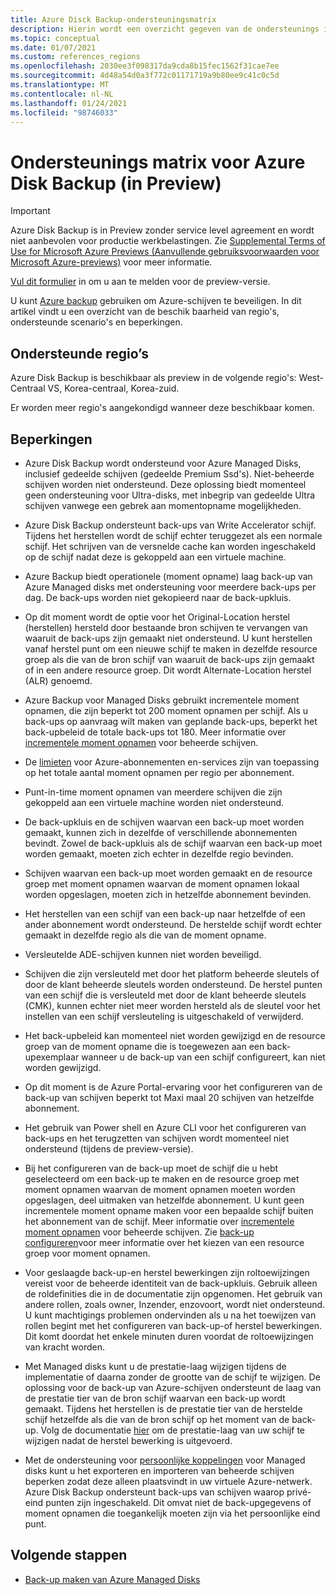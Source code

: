 ```yaml
---
title: Azure Disck Backup-ondersteuningsmatrix
description: Hierin wordt een overzicht gegeven van de ondersteunings instellingen en beperkingen voor Azure-schijf back-ups.
ms.topic: conceptual
ms.date: 01/07/2021
ms.custom: references_regions
ms.openlocfilehash: 2030ee3f098317da9cda8b15fec1562f31cae7ee
ms.sourcegitcommit: 4d48a54d0a3f772c01171719a9b80ee9c41c0c5d
ms.translationtype: MT
ms.contentlocale: nl-NL
ms.lasthandoff: 01/24/2021
ms.locfileid: "98746033"
---
```

# <a name="azure-disk-backup-support-matrix-in-preview"></a>Ondersteunings matrix voor Azure Disk Backup (in Preview)

>[!IMPORTANT]
>Azure Disk Backup is in Preview zonder service level agreement en wordt niet aanbevolen voor productie werkbelastingen. Zie [Supplemental Terms of Use for Microsoft Azure Previews (Aanvullende gebruiksvoorwaarden voor Microsoft Azure-previews)](https://azure.microsoft.com/support/legal/preview-supplemental-terms/) voor meer informatie.
>
>[Vul dit formulier](https://forms.office.com/Pages/ResponsePage.aspx?id=v4j5cvGGr0GRqy180BHbR1vE8L51DIpDmziRt_893LVUNFlEWFJBN09PTDhEMjVHS05UWFkxUlUzUS4u) in om u aan te melden voor de preview-versie.

U kunt [Azure backup](./backup-overview.md) gebruiken om Azure-schijven te beveiligen. In dit artikel vindt u een overzicht van de beschik baarheid van regio's, ondersteunde scenario's en beperkingen.

## <a name="supported-regions"></a>Ondersteunde regio’s

Azure Disk Backup is beschikbaar als preview in de volgende regio's: West-Centraal VS, Korea-centraal, Korea-zuid. 

Er worden meer regio's aangekondigd wanneer deze beschikbaar komen.

## <a name="limitations"></a>Beperkingen

- Azure Disk Backup wordt ondersteund voor Azure Managed Disks, inclusief gedeelde schijven (gedeelde Premium Ssd's). Niet-beheerde schijven worden niet ondersteund. Deze oplossing biedt momenteel geen ondersteuning voor Ultra-disks, met inbegrip van gedeelde Ultra schijven vanwege een gebrek aan momentopname mogelijkheden.

- Azure Disk Backup ondersteunt back-ups van Write Accelerator schijf. Tijdens het herstellen wordt de schijf echter teruggezet als een normale schijf. Het schrijven van de versnelde cache kan worden ingeschakeld op de schijf nadat deze is gekoppeld aan een virtuele machine.

- Azure Backup biedt operationele (moment opname) laag back-up van Azure Managed disks met ondersteuning voor meerdere back-ups per dag. De back-ups worden niet gekopieerd naar de back-upkluis.

- Op dit moment wordt de optie voor het Original-Location herstel (herstellen) hersteld door bestaande bron schijven te vervangen van waaruit de back-ups zijn gemaakt niet ondersteund. U kunt herstellen vanaf herstel punt om een nieuwe schijf te maken in dezelfde resource groep als die van de bron schijf van waaruit de back-ups zijn gemaakt of in een andere resource groep. Dit wordt Alternate-Location herstel (ALR) genoemd.

- Azure Backup voor Managed Disks gebruikt incrementele moment opnamen, die zijn beperkt tot 200 moment opnamen per schijf. Als u back-ups op aanvraag wilt maken van geplande back-ups, beperkt het back-upbeleid de totale back-ups tot 180. Meer informatie over [incrementele moment opnamen](../virtual-machines/disks-incremental-snapshots.md#restrictions) voor beheerde schijven.

- De [limieten](../azure-resource-manager/management/azure-subscription-service-limits.md#virtual-machine-disk-limits) voor Azure-abonnementen en-services zijn van toepassing op het totale aantal moment opnamen per regio per abonnement.

- Punt-in-time moment opnamen van meerdere schijven die zijn gekoppeld aan een virtuele machine worden niet ondersteund.

- De back-upkluis en de schijven waarvan een back-up moet worden gemaakt, kunnen zich in dezelfde of verschillende abonnementen bevindt. Zowel de back-upkluis als de schijf waarvan een back-up moet worden gemaakt, moeten zich echter in dezelfde regio bevinden.

- Schijven waarvan een back-up moet worden gemaakt en de resource groep met moment opnamen waarvan de moment opnamen lokaal worden opgeslagen, moeten zich in hetzelfde abonnement bevinden.

- Het herstellen van een schijf van een back-up naar hetzelfde of een ander abonnement wordt ondersteund. De herstelde schijf wordt echter gemaakt in dezelfde regio als die van de moment opname.

- Versleutelde ADE-schijven kunnen niet worden beveiligd.

- Schijven die zijn versleuteld met door het platform beheerde sleutels of door de klant beheerde sleutels worden ondersteund. De herstel punten van een schijf die is versleuteld met door de klant beheerde sleutels (CMK), kunnen echter niet meer worden hersteld als de sleutel voor het instellen van een schijf versleuteling is uitgeschakeld of verwijderd.

- Het back-upbeleid kan momenteel niet worden gewijzigd en de resource groep van de moment opname die is toegewezen aan een back-upexemplaar wanneer u de back-up van een schijf configureert, kan niet worden gewijzigd.

- Op dit moment is de Azure Portal-ervaring voor het configureren van de back-up van schijven beperkt tot Maxi maal 20 schijven van hetzelfde abonnement.

- Het gebruik van Power shell en Azure CLI voor het configureren van back-ups en het terugzetten van schijven wordt momenteel niet ondersteund (tijdens de preview-versie).

- Bij het configureren van de back-up moet de schijf die u hebt geselecteerd om een back-up te maken en de resource groep met moment opnamen waarvan de moment opnamen moeten worden opgeslagen, deel uitmaken van hetzelfde abonnement. U kunt geen incrementele moment opname maken voor een bepaalde schijf buiten het abonnement van de schijf. Meer informatie over [incrementele moment opnamen](../virtual-machines/windows/disks-incremental-snapshots-portal.md#restrictions) voor beheerde schijven. Zie  [back-up configureren](backup-managed-disks.md#configure-backup)voor meer informatie over het kiezen van een resource groep voor moment opnamen.

- Voor geslaagde back-up-en herstel bewerkingen zijn roltoewijzingen vereist voor de beheerde identiteit van de back-upkluis. Gebruik alleen de roldefinities die in de documentatie zijn opgenomen. Het gebruik van andere rollen, zoals owner, Inzender, enzovoort, wordt niet ondersteund. U kunt machtigings problemen ondervinden als u na het toewijzen van rollen begint met het configureren van back-up-of herstel bewerkingen. Dit komt doordat het enkele minuten duren voordat de roltoewijzingen van kracht worden.

- Met Managed disks kunt u de prestatie-laag wijzigen tijdens de implementatie of daarna zonder de grootte van de schijf te wijzigen. De oplossing voor de back-up van Azure-schijven ondersteunt de laag van de prestatie tier van de bron schijf waarvan een back-up wordt gemaakt. Tijdens het herstellen is de prestatie tier van de herstelde schijf hetzelfde als die van de bron schijf op het moment van de back-up. Volg de documentatie [hier](../virtual-machines/disks-performance-tiers-portal.md) om de prestatie-laag van uw schijf te wijzigen nadat de herstel bewerking is uitgevoerd.

- Met de ondersteuning voor [persoonlijke koppelingen](../virtual-machines/disks-enable-private-links-for-import-export-portal.md) voor Managed disks kunt u het exporteren en importeren van beheerde schijven beperken zodat deze alleen plaatsvindt in uw virtuele Azure-netwerk. Azure Disk Backup ondersteunt back-ups van schijven waarop privé-eind punten zijn ingeschakeld. Dit omvat niet de back-upgegevens of moment opnamen die toegankelijk moeten zijn via het persoonlijke eind punt.

## <a name="next-steps"></a>Volgende stappen

- [Back-up maken van Azure Managed Disks](backup-managed-disks.md)
